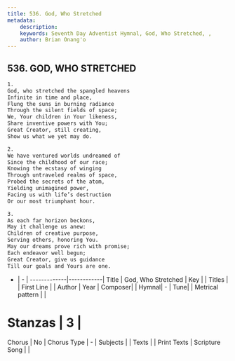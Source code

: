 ```yaml
---
title: 536. God, Who Stretched
metadata:
    description: 
    keywords: Seventh Day Adventist Hymnal, God, Who Stretched, , 
    author: Brian Onang'o
---
```



## 536. GOD, WHO STRETCHED

```txt
1.
God, who stretched the spangled heavens
Infinite in time and place,
Flung the suns in burning radiance
Through the silent fields of space;
We, Your children in Your likeness,
Share inventive powers with You;
Great Creator, still creating,
Show us what we yet may do.

2.
We have ventured worlds undreamed of
Since the childhood of our race;
Knowing the ecstasy of winging
Through untraveled realms of space,
Probed the secrets of the atom,
Yielding unimagined power,
Facing us with life’s destruction
Or our most triumphant hour.

3.
As each far horizon beckons,
May it challenge us anew:
Children of creative purpose,
Serving others, honoring You.
May our dreams prove rich with promise;
Each endeavor well begun;
Great Creator, give us guidance
Till our goals and Yours are one.
```

- |   -  |
-------------|------------|
Title | God, Who Stretched |
Key |  |
Titles |  |
First Line |  |
Author | 
Year | 
Composer|  |
Hymnal|  - |
Tune|  |
Metrical pattern | |
# Stanzas | 3 |
Chorus | No |
Chorus Type | - |
Subjects |  |
Texts |  |
Print Texts | 
Scripture Song |  |
  
